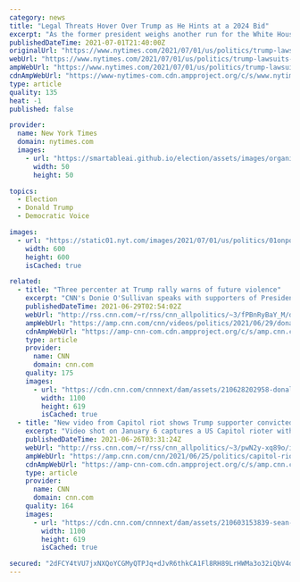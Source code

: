 ```yaml
---
category: news
title: "Legal Threats Hover Over Trump as He Hints at a 2024 Bid"
excerpt: "As the former president weighs another run for the White House, he’s confronting various investigations and lawsuits. Here’s a rundown."
publishedDateTime: 2021-07-01T21:40:00Z
originalUrl: "https://www.nytimes.com/2021/07/01/us/politics/trump-lawsuits-investigations.html"
webUrl: "https://www.nytimes.com/2021/07/01/us/politics/trump-lawsuits-investigations.html"
ampWebUrl: "https://www.nytimes.com/2021/07/01/us/politics/trump-lawsuits-investigations.amp.html"
cdnAmpWebUrl: "https://www-nytimes-com.cdn.ampproject.org/c/s/www.nytimes.com/2021/07/01/us/politics/trump-lawsuits-investigations.amp.html"
type: article
quality: 135
heat: -1
published: false

provider:
  name: New York Times
  domain: nytimes.com
  images:
    - url: "https://smartableai.github.io/election/assets/images/organizations/nytimes.com-50x50.jpg"
      width: 50
      height: 50

topics:
  - Election
  - Donald Trump
  - Democratic Voice

images:
  - url: "https://static01.nyt.com/images/2021/07/01/us/politics/01onpolitics-pm-newsletter/01onpolitics-pm-newsletter-articleLarge.jpg?quality=75&auto=webp&disable=upscale"
    width: 600
    height: 600
    isCached: true

related:
  - title: "Three percenter at Trump rally warns of future violence"
    excerpt: "CNN's Donie O'Sullivan speaks with supporters of President Donald Trump at a rally in Wellington, Ohio, who falsely believe that Trump won the 2020 election.\n    \n"
    publishedDateTime: 2021-06-29T02:54:02Z
    webUrl: "http://rss.cnn.com/~r/rss/cnn_allpolitics/~3/fPBnRyBaY_M/donald-trump-rally-president-2020-election-osullivan-pkg-vpx-ebof.cnn"
    ampWebUrl: "https://amp.cnn.com/cnn/videos/politics/2021/06/29/donald-trump-rally-president-2020-election-osullivan-pkg-vpx-ebof.cnn"
    cdnAmpWebUrl: "https://amp-cnn-com.cdn.ampproject.org/c/s/amp.cnn.com/cnn/videos/politics/2021/06/29/donald-trump-rally-president-2020-election-osullivan-pkg-vpx-ebof.cnn"
    type: article
    provider:
      name: CNN
      domain: cnn.com
    quality: 175
    images:
      - url: "https://cdn.cnn.com/cnnnext/dam/assets/210628202958-donald-trump-rally-president-2020-election-osullivan-pkg-vpx-ebof-00015214-super-tease.png"
        width: 1100
        height: 619
        isCached: true
  - title: "New video from Capitol riot shows Trump supporter convicted of statutory rape heckling police"
    excerpt: "Video shot on January 6 captures a US Capitol rioter with a lengthy criminal history heckling police with a bullhorn and spraying an unknown substance toward them.\n    \n"
    publishedDateTime: 2021-06-26T03:31:24Z
    webUrl: "http://rss.cnn.com/~r/rss/cnn_allpolitics/~3/pwN2y-xq89o/index.html"
    ampWebUrl: "https://amp.cnn.com/cnn/2021/06/25/politics/capitol-riot-video-trump-supporter-heckling-police/index.html"
    cdnAmpWebUrl: "https://amp-cnn-com.cdn.ampproject.org/c/s/amp.cnn.com/cnn/2021/06/25/politics/capitol-riot-video-trump-supporter-heckling-police/index.html"
    type: article
    provider:
      name: CNN
      domain: cnn.com
    quality: 164
    images:
      - url: "https://cdn.cnn.com/cnnnext/dam/assets/210603153839-sean-mchugh-capitol-insurrection-super-tease.jpg"
        width: 1100
        height: 619
        isCached: true

secured: "2dFCY4tVU7jxNXQoYCGMyQTPJq+dJvR6thkCA1Fl8RH89LrHWMa3o32iQbV4dAiXFuexJIjXeK3X4FpnDwXvBao0baqeF/KCIzs/AF8bYcNQHzX3/hSfyCdrax9SzLaNh4ZEGhWT+3uyd16apGQyLuBGmzmGD2ZTNQKUGEr+/RHiFU7UMKmUI8I0by4tPKJq2iki0GbNbtmH+9uS5zs48DiXlHeqxxG4vCTFuYgKLMYaDqY7qIPwG6iunahAR0OeZwNV2C3JmCZcFeCqUqLPW8md9nJ65SFLHypvf1XNBLL6+/YeWoDLNMvT4B7OHdbW19iSua05GCFvkg9BSjTy9QD1driPQ0YhgIHFRBqrBpo=;TrsghpoiVOGZS1td618npQ=="
---
```



